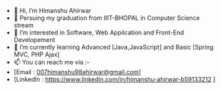 - 👋 Hi, I’m Himanshu Ahirwar
- 🏫 Persuing my graduation from IIIT-BHOPAL in Computer Science stream
- 👀 I’m interested in Software, Web Appilcation and Front-End Developement
- 🌱 I’m currently learning Advanced [Java,JavaScript] and Basic [Spring MVC, PHP Ajax]
- 📫 You can reach me via :-
-  [Email : 007himanshu98ahirwar@gmail.com]
-  [LinkedIn : https://www.linkedin.com/in/himanshu-ahirwar-b59133212 ]

<!---
h1manshu98/h1manshu98 is a ✨ special ✨ repository because its `README.md` (this file) appears on your GitHub profile.
You can click the Preview link to take a look at your changes.
--->
